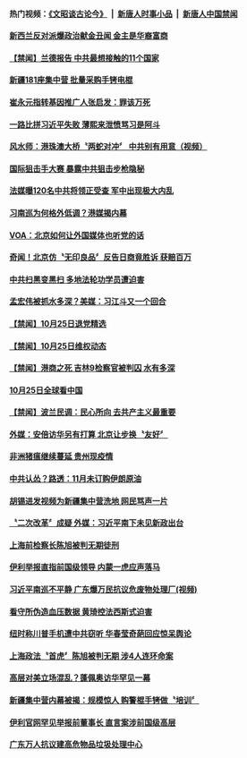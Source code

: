 #### 热门视频：[《文昭谈古论今》](https://github.com/gfw-breaker/wenzhao/blob/master/README.md?t=10260633) &nbsp;|&nbsp; [新唐人时事小品](https://github.com/gfw-breaker/ntdtv-comedy/blob/master/README.md?t=10260633) &nbsp;|&nbsp; [新唐人中国禁闻](https://github.com/gfw-breaker/ntdtv-news/blob/master/README.md?t=10260633)

#### [新西兰反对派爆政治献金丑闻 金主是华裔富商](../pages/news204/a1396880.md?t=10260633) 

#### [【禁闻】兰德报告 中共最想接触的11个国家](../pages/news204/a1396825.md?t=10260633) 

#### [新疆181座集中营 批量采购手铐电棍](../pages/news204/a1396836.md?t=10260633) 

#### [崔永元指转基因推广人张启发：罪该万死](../pages/news204/a1396872.md?t=10260633) 

#### [一路比拼习近平失败 薄熙来泄愤骂习是阿斗](../pages/news204/a1396322.md?t=10260633) 

#### [风水师：港珠澳大桥〝两蛇对冲〞 中共别有用意（视频）](../pages/news204/a1396726.md?t=10260633) 

#### [国际狙击手大赛  暴露中共狙击步枪隐秘](../pages/news204/a1396857.md?t=10260633) 

#### [法媒曝120名中共将领正受查 军中出现极大内乱](../pages/news204/a1396742.md?t=10260633) 

#### [习南巡为何格外低调？港媒揭内幕](../pages/news204/a1396735.md?t=10260633) 

#### [VOA：北京如何让外国媒体也听党的话](../pages/news204/a1396844.md?t=10260633) 


#### [奇闻！北京仿〝无印良品〞反告日商竟胜诉 获赔百万](../pages/news204/a1396842.md?t=10260633) 

#### [中共扫黑变黑扫  多地法轮功学员遭迫害](../pages/news204/a1396616.md?t=10260633) 


#### [孟宏伟被抓水多深？美媒：习江斗又一个回合](../pages/news204/a1396725.md?t=10260633) 

#### [【禁闻】10月25日退党精选](../pages/news204/a1396833.md?t=10260633) 

#### [【禁闻】10月25日维权动态](../pages/news204/a1396831.md?t=10260633) 

#### [【禁闻】港商之死 吉林9检察官被判囚 水有多深](../pages/news204/a1396824.md?t=10260633) 

#### [10月25日全球看中国](../pages/news204/a1396811.md?t=10260633) 

#### [【禁闻】波兰民调：民心所向 去共产主义最重要](../pages/news204/a1396802.md?t=10260633) 

#### [外媒：安倍访华另有打算 北京让步换〝友好〞](../pages/news204/a1396793.md?t=10260633) 

#### [非洲猪瘟继续蔓延  贵州现疫情](../pages/news204/a1396792.md?t=10260633) 

#### [中共认怂？路透：11月未订购伊朗原油](../pages/news204/a1396788.md?t=10260633) 

#### [胡锡进发视频为新疆集中营洗地 网民骂声一片](../pages/news204/a1396786.md?t=10260633) 

#### [〝二次改革〞成疑 外媒：习近平南下未见新政出台](../pages/news204/a1396782.md?t=10260633) 

#### [上海前检察长陈旭被判无期徒刑](../pages/news204/a1396777.md?t=10260633) 

#### [伊利举报直指前国级领导 内蒙一虎应声落马](../pages/news204/a1396772.md?t=10260633) 

#### [习近平南巡不平静 广东爆万民抗议危废物处理厂(视频)](../pages/news204/a1396694.md?t=10260633) 

#### [看守所伪造血压数据 黄琦控法西斯式迫害](../pages/news204/a1396762.md?t=10260633) 

#### [纽时称川普手机遭中共窃听 华春莹奇葩回应惊呆舆论](../pages/news204/a1396761.md?t=10260633) 

#### [上海政法〝首虎〞陈旭被判无期 涉4人连环命案](../pages/news204/a1396759.md?t=10260633) 

#### [高层对美立场混乱？蓬佩奥访华罕见一幕](../pages/news204/a1396753.md?t=10260633) 

#### [新疆集中营内幕被揭：规模惊人 购警棍手铐做〝培训〞](../pages/news204/a1396751.md?t=10260633) 

#### [伊利官网罕见举报前董事长 直言案涉前国级高层](../pages/news204/a1396635.md?t=10260633) 

#### [广东万人抗议建高危物品垃圾处理中心](../pages/news204/a1396752.md?t=10260633) 

